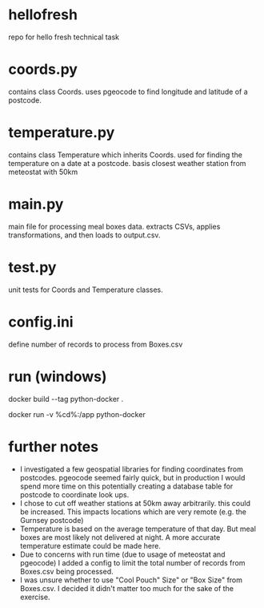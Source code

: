 # hellofresh
repo for hello fresh technical task


# coords.py
contains class Coords. uses pgeocode to find longitude and latitude of a postcode.

# temperature.py
contains class Temperature which inherits Coords. used for finding the temperature
on a date at a postcode. basis closest weather station from meteostat with 50km

# main.py
main file for processing meal boxes data. extracts CSVs, applies transformations,
and then loads to output.csv. 

# test.py
unit tests for Coords and Temperature classes.

# config.ini
define number of records to process from Boxes.csv

# run (windows)
docker build --tag python-docker .

docker run -v %cd%:/app python-docker 

# further notes
- I investigated a few geospatial libraries for finding coordinates from postcodes.
  pgeocode seemed fairly quick, but in production I would spend more time on this
  potentially creating a database table for postcode to coordinate look ups.
- I chose to cut off weather stations at 50km away arbitrarily. this could be increased.
  This impacts locations which are very remote (e.g. the Gurnsey postcode)
- Temperature is based on the average temperature of that day. But meal boxes are most
  likely not delivered at night. A more accurate temperature estimate could be made here.
- Due to concerns with run time (due to usage of meteostat and pgeocode) I added a config
  to limit the total number of records from Boxes.csv being processed.
- I was unsure whether to use "Cool Pouch" Size" or	"Box Size" from Boxes.csv. I decided
  it didn't matter too much for the sake of the exercise.

